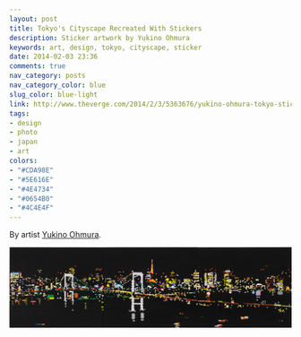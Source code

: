 ```yaml
---
layout: post
title: Tokyo's Cityscape Recreated With Stickers
description: Sticker artwork by Yukino Ohmura
keywords: art, design, tokyo, cityscape, sticker
date: 2014-02-03 23:36
comments: true
nav_category: posts
nav_category_color: blue
slug_color: blue-light
link: http://www.theverge.com/2014/2/3/5363676/yukino-ohmura-tokyo-sticker-artwork
tags:
- design
- photo
- japan
- art
colors:
- "#CDA98E"
- "#5E616E"
- "#4E4734"
- "#0654B0"
- "#4C4E4F"
---
```


By artist [Yukino Ohmura](http://yukinoart.wix.com/home#!__news).

![Rainbow Bridge](/assets/images/tokyo-sticker.jpg)
